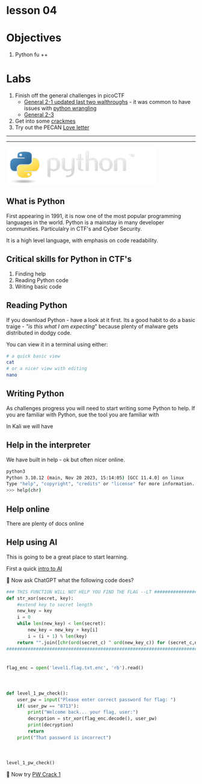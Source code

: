 # lesson 04

# Objectives 

1. Python fu ++

# Labs

1. Finish off the general challenges in picoCTF
    * [General 2-1 updated last two walthroughs](./labs/pico_playlist_general_2_1.md) - it was common to have issues with [python wrangling](https://play.picoctf.org/playlists/14?m=100)
    * [General 2-3](./labs/pico_playlist_general_2_3.md)
1. Get into some [crackmes](./labs/pico_general_crackme.md)
1. Try out the PECAN [Love letter](https://pecanplus.ecusdf.org/?page=challenges&challenge=loveletter)

---
---

<img src="img/python-logo.png" width="400" height="100">


## What is Python

First appearing in 1991, it is now one of the most popular programming languages in the world.  Python is a mainstay in many developer communities. Particulalry in CTF's and Cyber Security.

It is a high level language, with emphasis on code readability.

## Critical skills for Python in CTF's

1. Finding help
1. Reading Python code
1. Writing basic code

## Reading Python

If you download Python - have a look at it first. Its a good habit to do a basic traige - *"is this what I am expecting*" because plenty of malware gets distributed in dodgy code.

You can view it in a terminal using either:

```sh
# a quick basic view
cat
# or a nicer view with editing
nano 
```

## Writing Python

As challenges progress you will need to start writing some Python to help. If you are familiar with Python, sue the tool you are familiar with

In Kali we will have 

## Help in the interpreter

We have built in help - ok but often nicer online.

```sh
python3
Python 3.10.12 (main, Nov 20 2023, 15:14:05) [GCC 11.4.0] on linux
Type "help", "copyright", "credits" or "license" for more information.
>>> help(chr)
```

## Help online

There are plenty of docs online

## Help using AI

This is going to be a great place to start learning.

First a quick [intro to AI](./labs/_about_ai_coding.md)

🐧 Now ask ChatGPT what the following code does?

```py
### THIS FUNCTION WILL NOT HELP YOU FIND THE FLAG --LT ########################
def str_xor(secret, key):
    #extend key to secret length
    new_key = key
    i = 0
    while len(new_key) < len(secret):
        new_key = new_key + key[i]
        i = (i + 1) % len(key)        
    return "".join([chr(ord(secret_c) ^ ord(new_key_c)) for (secret_c,new_key_>
###############################################################################


flag_enc = open('level1.flag.txt.enc', 'rb').read()



def level_1_pw_check():
    user_pw = input("Please enter correct password for flag: ")
    if( user_pw == "8713"):
        print("Welcome back... your flag, user:")
        decryption = str_xor(flag_enc.decode(), user_pw)
        print(decryption)
        return
    print("That password is incorrect")



level_1_pw_check()
```

🐧 Now try [PW Crack 1](https://play.picoctf.org/practice?page=1&search=crack)

